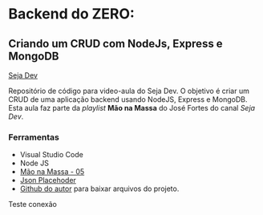# Backend do ZERO:
## Criando um CRUD com NodeJs, Express e MongoDB
[Seja Dev](https://www.youtube.com/@SejaDev)

Repositório de código para video-aula do Seja Dev. O objetivo é criar um CRUD de uma aplicação backend usando NodeJS, Express e MongoDB. Esta aula faz parte da _playlist_ **Mão na Massa** do José Fortes do canal *Seja Dev*.

### Ferramentas
- Visual Studio Code
- Node JS
- [Mão na Massa - 05](https://youtu.be/YeEX1s4M9xg?si=-migb8Kk1f2rJRKi)
- [Json Placehoder](https://jsonplaceholder.typicode.com/)
- [Github do autor](https://github.com/josehfortes/backend-express-boilerplat) para baixar arquivos do projeto. 


Teste conexão